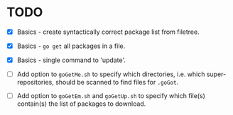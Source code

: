 TODO
====

- [x] Basics - create syntactically correct package list from filetree.  
- [x] Basics - `go get` all packages in a file.  
- [x] Basics - single command to 'update'.  
- [ ] Add option to `goGetMe.sh` to specify which directories, i.e. which super-repositories, should be scanned to find files for `.goGot`.  
- [ ] Add option to `goGetEm.sh` and `goGetUp.sh` to specify which file(s) contain(s) the list of packages to download.  

